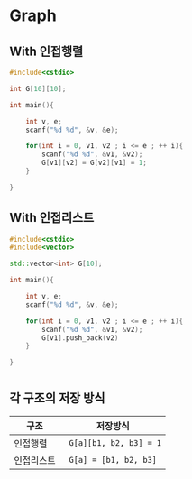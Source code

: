 # Graph
## With 인접행렬
```cpp
#include<cstdio>

int G[10][10];

int main(){

    int v, e;
    scanf("%d %d", &v, &e);

    for(int i = 0, v1, v2 ; i <= e ; ++ i){
        scanf("%d %d", &v1, &v2);
        G[v1][v2] = G[v2][v1] = 1;
    }

}
```

## With 인접리스트
```cpp
#include<cstdio>
#include<vector>

std::vector<int> G[10];

int main(){

    int v, e;
    scanf("%d %d", &v, &e);

    for(int i = 0, v1, v2 ; i <= e ; ++ i){
        scanf("%d %d", &v1, &v2);
        G[v1].push_back(v2)
    }

}
```
#
## 각 구조의 저장 방식

|구조|저장방식|
|----|----|
|인접행렬|` G[a][b1, b2, b3] = 1`|
|인접리스트|` G[a] = [b1, b2, b3]`|